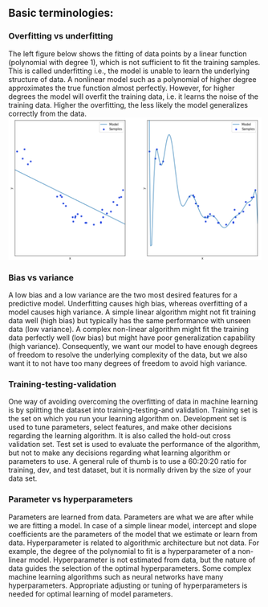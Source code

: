## Basic terminologies:

### Overfitting vs underfitting

The left figure below shows the fitting of data points by a linear function (polynomial with degree 1), which is not sufficient to fit the training samples. This is called underfitting i.e., the model is unable to learn the underlying structure of data. A nonlinear model such as a polynomial of higher degree approximates the true function almost perfectly. However, for higher degrees the model will overfit the training data, i.e. it learns the noise of the training data. Higher the overfitting, the less likely the model generalizes correctly from the data.
![](../files/under-over.png)

### Bias vs variance 

A low bias and a low variance are the two most desired features for a predictive model. Underfitting causes high bias, whereas overfitting of a model causes high variance. A simple linear algorithm might not fit training data well (high bias) but typically has the same performance with unseen data (low variance). A complex non-linear algorithm might fit the training data perfectly well (low bias)  but might have poor generalization capability (high variance). Consequently, we want our model to have enough degrees of freedom to resolve the underlying complexity of the data, but we also want it to not have too many degrees of freedom to avoid high variance. 

### Training-testing-validation

One way of avoiding overcoming the overfitting of data in machine learning is by splitting the dataset into training-testing-and validation. Training set is the set on which you run your learning algorithm on. Development set is used to tune parameters, select features, and make other decisions regarding the learning algorithm. It is also called the hold-out cross validation set. Test set is used to evaluate the performance of the algorithm, but not to make any decisions regarding what learning algorithm or parameters to use.
A general rule of thumb is to use a 60:20:20 ratio for training, dev, and test dataset, but it is normally driven by the size of your data set.

### Parameter vs hyperparameters

Parameters are learned from  data. Parameters are what we are after while we are fitting a model. In case of a simple linear model, intercept and slope coefficients are the parameters of the model that we estimate or learn from data.
Hyperparameter is related to algorithmic architecture but not data. For example, the degree of the polynomial to fit is a hyperparameter of a non-linear model. Hyperparameter is not estimated from data, but the nature of data guides the selection of the optimal hyperparameters. Some complex machine learning algorithms such as neural networks have many hyperparameters. Appropriate adjusting or tuning of hyperparameters is needed for optimal learning of model parameters.